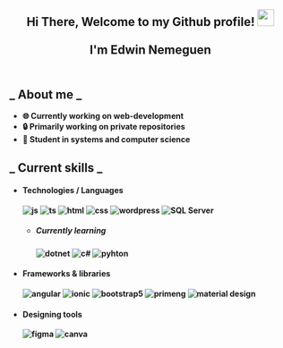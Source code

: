 <div align="center">
<h2> Hi There, Welcome to my Github profile! <img src="https://github.com/abdoachhoubi/abdoachhoubi/blob/main/gifs/Hi.gif" width="30">
  <br><br>
  <b>I'm Edwin Nemeguen<b>
  <br><br>
</h2>
</div>

<h2> _ About me _</h2>

- 🌐 Currently working on **web-development**
- 🔒 Primarily working on **private repositories**
- 📖 Student in **systems and computer** science
  
<h2> _ Current skills _ </h2>
  
- <h4> Technologies / Languages </h4>
  <img src = "https://img.shields.io/badge/JavaScript-gray?style=for-the-badge&logo=javascript&logoColor=EFD81D" alt = "js" />
  <img src = "https://img.shields.io/badge/TypeScript-007ACC?style=for-the-badge&logo=typescript&logoColor=white" alt = "ts" />
  <img src = "https://img.shields.io/badge/HTML5-E34F26?style=for-the-badge&logo=html5&logoColor=white" alt = "html" />
  <img src = "https://img.shields.io/badge/CSS3-1572B6?style=for-the-badge&logo=css3&logoColor=white" alt = "css" />
  <img src = "https://img.shields.io/badge/wordpress-3858E9?style=for-the-badge&logo=wordpress&logoColor=white" alt = "wordpress" />
  <img src = "https://img.shields.io/badge/SQL Server-FBBB0B?style=for-the-badge" alt = "SQL Server" />
  
  - <h5> Currently learning </h5>
    <img src = "https://img.shields.io/badge/.net-5027D5?style=for-the-badge&logo=dotnet&logoColor=white" alt = "dotnet" />
    <img src = "https://img.shields.io/badge/C%23-6C287E?style=for-the-badge" alt = "c#" />
    <img src = "https://img.shields.io/badge/pyhton-1E415F?style=for-the-badge&logo=python&logoColor=white" alt = "pyhton" />
  
- <h4> Frameworks & libraries </h4>
  <img src = "https://img.shields.io/badge/angular-8514f5?style=for-the-badge&logo=angular&logoColor=white" alt = "angular" />
  <img src = "https://img.shields.io/badge/ionic-367CF7?style=for-the-badge&logo=ionic&logoColor=white" alt = "ionic" />
  <img src = "https://img.shields.io/badge/bootstrap-%23563D7C.svg?style=for-the-badge&logo=bootstrap&logoColor=white" alt = "bootstrap5" />
  <img src = "https://img.shields.io/badge/primeng-C50836?style=for-the-badge&logo=primeng&logoColor=white" alt = "primeng" />
  <img src = "https://img.shields.io/badge/material_design-00639B?style=for-the-badge&logo=materialdesign&logoColor=white" alt = "material design" />
  
- <h4> Designing tools </h4>
  <img src = "https://img.shields.io/badge/figma-FF7237?style=for-the-badge&logo=figma&logoColor=white" alt = "figma" />
  <img src = "https://img.shields.io/badge/canva-29C1CA?style=for-the-badge&logo=canva&logoColor=white" alt = "canva" />
  
  </br></br>

<!--
**PhoenixDwarf/PhoenixDwarf** is a ✨ _special_ ✨ repository because its `README.md` (this file) appears on your GitHub profile.

Here are some ideas to get you started:

- 🔭 I’m currently working on ...
- 🌱 I’m currently learning ...
- 👯 I’m looking to collaborate on ...
- 🤔 I’m looking for help with ...
- 💬 Ask me about ...
- 📫 How to reach me: ...
- 😄 Pronouns: ...
- ⚡ Fun fact: ...
-->
